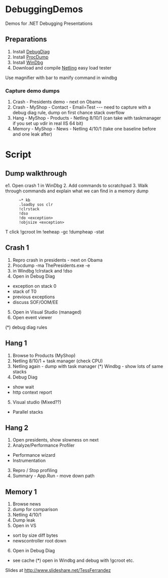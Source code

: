 # DebuggingDemos
Demos for .NET Debugging Presentations

## Preparations
1. Install [DebugDiag](https://www.microsoft.com/en-us/download/details.aspx?id=49924)
2. Install [ProcDump](https://technet.microsoft.com/en-us/sysinternals/dd996900.aspx)
3. Install [WinDbg](https://msdn.microsoft.com/en-us/library/windows/hardware/ff551063(v=VS.85).aspx) 
4. Download and compile [Netling](https://github.com/hallatore/Netling) easy load tester 

Use magnifier with bar to manify command in windbg

### Capture demo dumps
1. Crash - Presidents demo - next on Obama
2. Crash - MyShop - Contact - Email=Test --- need to capture with a debug diag rule, dump on first chance stack overflow
3. Hang - MyShop - Products - Netling 8/10/1 (can take with taskmanager if you set up vdir in real IIS 64 bit)
4. Memory - MyShop - News - Netling 4/10/1 (take one baseline before and one leak after)

# Script

## Dump walkthrough
e1. Open crash 1 in WinDbg
2. Add commands to scratchpad
3. Walk through commands and explain what we can find in a memory dump

          ~* kb
          .loadby sos clr
          !clrstack
          !dso
          !do <exception>
          !objsize <exception>
T          click <message>
          !gcroot <message>
          lm
          !eeheap -gc
          !dumpheap -stat

## Crash 1
1. Repro crash in presidents - next on Obama
2. Procdump -ma ThePresidents.exe -e
3. in Windbg !clrstack and !dso
4. Open in Debug Diag
- exception on stack 0
- stack of T0
- previous exceptions
- discuss SOF/OOM/EE
5. Open in Visual Studio (managed)
6. Open event viewer

(*) debug diag rules 

## Hang 1
1. Browse to Products (MyShop)
2. Netling 8/10/1 + task manager (check CPU)
3. Netling again - dump with task manager
(*) Windbg - show lots of same stacks
4. Debug Diag 
- show wait
- http context report
5. Visual studio (Mixed??)
- Parallel stacks

## Hang 2
1. Open presidents, show slowness on next
2. Analyze/Performance Profiler
- Performance wizard
- Instrumentation
3. Repro / Stop profiling
4. Summary - App.Run - move down path

## Memory 1
1. Browse news
2. dump for comparison
3. Netling 4/10/1 
4. Dump leak
5. Open in VS
- sort by size diff bytes
- newscontroller root down
6. Open in Debug Diag
- see cache
(*) open in Windbg and debug with !gcroot etc.

Slides at http://www.slideshare.net/TessFerrandez

